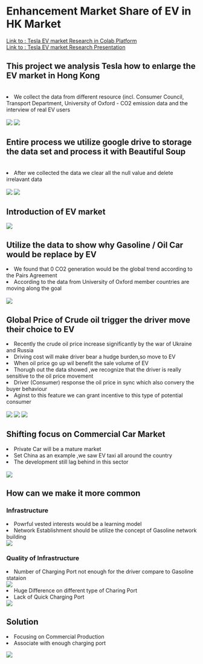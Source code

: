 <body>
<h1> Enhancement Market Share of EV in HK Market </h1>
<a href ="https://github.com/dndworkshop/tesla_hkmarket_research">Link to : Tesla EV market Research in Colab Platform</a></br>
<a href ="https://docs.google.com/presentation/d/1qH_J_fmOWXTV2gvDN49KSNLfMnMSOdyo-JA0pQ564vk/edit#slide=id.gff727c4be3_7_18">Link to : Tesla EV market Research Presentation</a>
  
<h2>This project we analysis Tesla how to enlarge the EV market in Hong Kong</h2> <br>
<li>We collect the data from different resource (incl. Consumer Council, Transport Department, University of Oxford - CO2 emission data and the interview of real EV users</li></br>
<img src ="https://github.com/dndworkshop/tesla_hkmarket_research/blob/main/Slide1.PNG" >
<img src ="https://github.com/dndworkshop/tesla_hkmarket_research/blob/main/Slide2.PNG">

<h2>Entire process we utilize google drive to storage the data set and process it with Beautiful Soup</h2><br>
  <li>After we collected the data we clear all the null value and delete irrelavant data</li></br>
<img src ="https://github.com/dndworkshop/tesla_hkmarket_research/blob/main/Slide3.PNG">
<img src ="https://github.com/dndworkshop/tesla_hkmarket_research/blob/main/Slide4.PNG">
<br>  
<h2>Introduction of EV market</h2>
<img src ="https://github.com/dndworkshop/tesla_hkmarket_research/blob/main/Slide8.PNG">
<br>  
<h2>Utilize the data to show why Gasoline / Oil Car would be replace by EV </h2>
  <li>We found that 0 CO2 generation would be the global trend according to the Pairs Agreement</li>
  <li>According to the data from University of Oxford member countries are moving along the goal</li></br>
<img src ="https://github.com/dndworkshop/tesla_hkmarket_research/blob/main/Slide9.PNG">
<br>
  
  <h2>Global Price of Crude oil trigger the driver move their choice to EV</h2>
  <li>Recently the crude oil price increase significantly by the war of Ukraine and Russia</li>
  <li>Driving cost will make driver bear a hudge burden,so move to EV </li>
  <li>When oil price go up wil benefit the sale volume of EV</li>
  <li>Thorugh out the data showed ,we recognize that the driver is really sensitive to the oil price movement</li>
  <li>Driver (Consumer) response the oil price in sync which also convery the buyer behaviour </li>
  <li>Aginst to this feature we can grant incentive to this type of potential consumer </li></br>
  <img src ="https://github.com/dndworkshop/tesla_hkmarket_research/blob/main/Slide10.PNG">
  <img src ="https://github.com/dndworkshop/tesla_hkmarket_research/blob/main/Slide11.PNG">
  <img src ="https://github.com/dndworkshop/tesla_hkmarket_research/blob/main/Slide12.PNG"></br>
  
  <h2>Shifting focus on Commercial Car Market</h2>
  <li>Private Car will be a mature market</li>
  <li>Set China as an example ,we saw EV taxi all around the country</li>  
  <li>The development still lag behind in this sector</li></br>
  <img src ="https://github.com/dndworkshop/tesla_hkmarket_research/blob/main/Slide13.PNG"></br>
   
  <h2>How can we make it more common</h2>
  <h3>Infrastructure</h3>
  <li>Powrful vested interests would be a learning model</li>
  <li>Network Establishment should be utilize the concept of Gasoline network building </li>
   <img src ="https://github.com/dndworkshop/tesla_hkmarket_research/blob/main/Slide14.PNG"></br>
   
   <h3>Quality of Infrastructure</h3>
   <li>Number of Charging Port not enough for the driver compare to Gasoline stataion </li>
    <img src ="https://github.com/dndworkshop/tesla_hkmarket_research/blob/main/Slide15.PNG">
   <li>Huge Difference on different type of Charing Port</li>
   <li>Lack of Quick Charging Port</li>
      <img src ="https://github.com/dndworkshop/tesla_hkmarket_research/blob/main/Slide16.PNG">
      <br>
   
   <h2>Solution</h2>
   <li>Focusing on Commercial Production</li>
   <li>Associate with enough charging port</li>
   
   <img src ="https://github.com/dndworkshop/tesla_hkmarket_research/blob/main/Slide17.PNG"></br>
  
  

</body>
